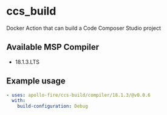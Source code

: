 # ccs_build
Docker Action that can build a Code Composer Studio project

## Available MSP Compiler
* 18.1.3.LTS

## Example usage
```yaml
- uses: apollo-fire/ccs-build/compiler/18.1.3/@v0.0.6
  with:
    build-configuration: Debug
```
